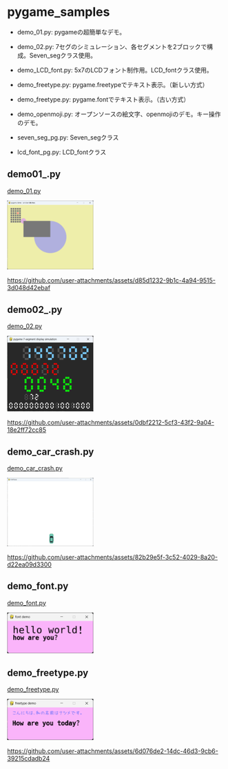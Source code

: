 # pygame_samples

 - demo_01.py: pygameの超簡単なデモ。
 - demo_02.py: 7セグのシミュレーション、各セグメントを2ブロックで構成。Seven_segクラス使用。
 - demo_LCD_font.py: 5x7のLCDフォント制作用。LCD_fontクラス使用。

 - demo_freetype.py: pygame.freetypeでテキスト表示。（新しい方式）
 - demo_freetype.py: pygame.fontでテキスト表示。（古い方式）
 - demo_openmoji.py: オープンソースの絵文字、openmojiのデモ。キー操作のデモ。
 - seven_seg_pg.py: Seven_segクラス
 - lcd_font_pg.py: LCD_fontクラス

## demo01_.py

[demo_01.py](demo_01.py)
<!-- [alt text](readme_images/image.png)
![alt text](readme_images/image.png) -->
<!-- ![alt text](readme_images/image.png) -->
[<img src="readme_resources/demo_01.png" width="200">](readme_resources/demo_01.png)


https://github.com/user-attachments/assets/d85d1232-9b1c-4a94-9515-3d048d42ebaf

## demo02_.py

[demo_02.py](demo_02.py)


[<img src="readme_resources/demo_02.png" width="200">](readme_resources/demo_02.png)

https://github.com/user-attachments/assets/0dbf2212-5cf3-43f2-9a04-18e2ff72cc85

## demo_car_crash.py

[demo_car_crash.py](demo_car_crash.py)


[<img src="readme_resources/demo_car_crash.png" width="200">](readme_resources/demo_car_crash.png)

https://github.com/user-attachments/assets/82b29e5f-3c52-4029-8a20-d22ea09d3300

## demo_font.py
[demo_font.py](demo_font.py)

[<img src="readme_resources/demo_font.png" width="200">](readme_resources/demo_font.png)

## demo_freetype.py

[demo_freetype.py](demo_freetype.py)

[<img src="readme_resources/demo_freetype.png" width="200">](readme_resources/demo_freetype.png)

https://github.com/user-attachments/assets/6d076de2-14dc-46d3-9cb6-39215cdadb24



